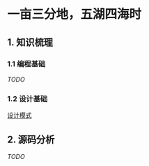 # 一亩三分地，五湖四海时

## 1. 知识梳理

### 1.1 编程基础

*TODO*


### 1.2 设计基础

[设计模式](https://github.com/annrps/annrps.github.io/blob/main/design_patterns/%E8%AE%BE%E8%AE%A1%E6%A8%A1%E5%BC%8F%E7%AE%80%E4%BB%8B.md)


## 2. 源码分析

*TODO*

